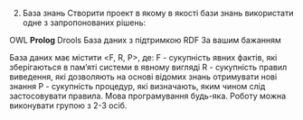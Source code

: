 2. База знань
Створити проект в якому в якості бази знань використати одне з запропонованих рішень:

OWL
**Prolog**
Drools
База даних з підтримкою RDF
За вашим бажанням

База даних має містити <F, R, P>, де:
F - сукупність явних фактів, які зберігаються в пам’яті системи в явному вигляді
R - сукупність правил виведення, які дозволяють на основі відомих знань отримувати нові знання
P - сукупність процедур, які визначають, яким чином слід застосовувати правила.
Мова програмування будь-яка. Роботу можна виконувати групою з 2-3 осіб.